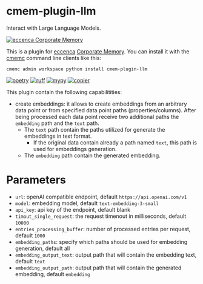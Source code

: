# cmem-plugin-llm

Interact with Large Language Models.

[![eccenca Corporate Memory][cmem-shield]][cmem-link]

This is a plugin for [eccenca](https://eccenca.com) [Corporate Memory](https://documentation.eccenca.com). You can install it with the [cmemc](https://eccenca.com/go/cmemc) command line clients like this:

```
cmemc admin workspace python install cmem-plugin-llm
```
  
[![poetry][poetry-shield]][poetry-link] [![ruff][ruff-shield]][ruff-link] [![mypy][mypy-shield]][mypy-link] [![copier][copier-shield]][copier] 

[cmem-link]: https://documentation.eccenca.com
[cmem-shield]: https://img.shields.io/endpoint?url=https://dev.documentation.eccenca.com/badge.json
[poetry-link]: https://python-poetry.org/
[poetry-shield]: https://img.shields.io/endpoint?url=https://python-poetry.org/badge/v0.json
[ruff-link]: https://docs.astral.sh/ruff/
[ruff-shield]: https://img.shields.io/endpoint?url=https://raw.githubusercontent.com/astral-sh/ruff/main/assets/badge/v2.json&label=Code%20Style
[mypy-link]: https://mypy-lang.org/
[mypy-shield]: https://www.mypy-lang.org/static/mypy_badge.svg
[copier]: https://copier.readthedocs.io/
[copier-shield]: https://img.shields.io/endpoint?url=https://raw.githubusercontent.com/copier-org/copier/master/img/badge/badge-grayscale-inverted-border-purple.json

This plugin contain the following capabilitities:

- create embeddings: it allows to create embeddings from an arbitrary data point or from specified data point paths (properties/columns).
After being processed each data point receive two additional paths the ```embedding``` path and the ```text``` path.
  - The ```text``` path contain the paths utilized for generate the embeddings in text format. 
    - If the original data contain already a path named ```text```, this path is used for embeddings generation.
  - The ```embedding``` path contain the generated embedding.

# Parameters

- ```url```: openAI compatible endpoint, default ```https://api.openai.com/v1```
- ```model```: embedding model, default ```text-embedding-3-small```
- ```api_key```: api key of the endpoint, default blank
- ```timout_single_request```: the request timenout in milliseconds, default ```10000```
- ```entries_processing_buffer```: number of processed entries per request, default ```1000```
- ```embedding_paths```: specify which paths should be used for embedding generation, default all
- ```embedding_output_text```: output path that will contain the embedding text, default ```text```
- ```embedding_output_path```: output path that will contain the generated embedding, default ```embedding```